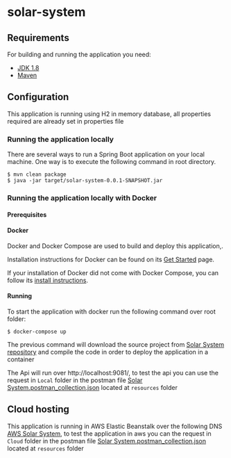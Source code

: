 # solar-system

## Requirements
For building and running the application you need:

* [JDK 1.8](http://www.oracle.com/technetwork/java/javase/downloads/index.html)
* [Maven](https://maven.apache.org/download.cgi)

## Configuration

This application is running using H2 in memory database, all properties required are already set in properties file

### Running the application locally

There are several ways to run a Spring Boot application on your local machine. One way is to execute the following command in root directory.

```
$ mvn clean package 
$ java -jar target/solar-system-0.0.1-SNAPSHOT.jar

```

### Running the application locally with Docker

#### Prerequisites

#### Docker

Docker and Docker Compose are used to build and deploy this application,.

Installation instructions for Docker can be found on its [Get Started](https://docs.docker.com/get-started/) page.

If your installation of Docker did not come with Docker Compose, you can follow its
[install instructions](https://docs.docker.com/compose/install/).

#### Running

To start the application with docker run the following command over root folder:

```
$ docker-compose up
```

The previous command will download the source project from [Solar System repository](https://github.com/williamlema/solar-system) and compile the code in order to deploy the application in a container


The Api will run over http://localhost:9081/, to test the api you can use the request in `Local` folder in the postman file [Solar System.postman_collection.json](https://github.com/williamlema/solar-system/blob/master/src/main/resources/Solar%20System.postman_collection.json) located at `resources` folder

## Cloud hosting

This application is running in AWS Elastic Beanstalk over the following DNS [AWS Solar System](http://solarsystem-env.eba-xzagkmjh.us-west-2.elasticbeanstalk.com/), to test the application in aws you can the request in `Cloud` folder in the postman file [Solar System.postman_collection.json](https://github.com/williamlema/solar-system/blob/master/src/main/resources/Solar%20System.postman_collection.json) located at `resources` folder